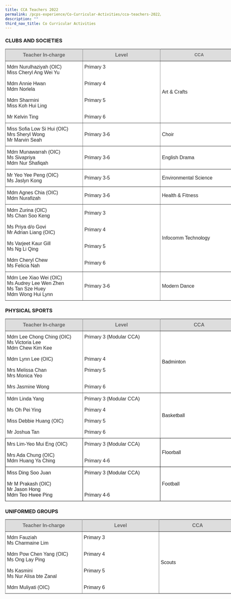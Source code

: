 ```yaml
---
title: CCA Teachers 2022
permalink: /pcps-experience/Co-Curricular-Activities/cca-teachers-2022/
description: ""
third_nav_title: Co Curricular Activities
---
```

### CLUBS AND SOCIETIES

<style type="text/css">
.tg  {border-collapse:collapse;border-spacing:0;margin:0px auto;}
.tg td{border-color:black;border-style:solid;border-width:1px;font-family:Arial, sans-serif;font-size:14px;
  overflow:hidden;padding:10px 5px;word-break:normal;}
.tg th{border-color:black;border-style:solid;border-width:1px;font-family:Arial, sans-serif;font-size:14px;
  font-weight:normal;overflow:hidden;padding:10px 5px;word-break:normal;}
.tg .tg-kdpx{background-color:#FFF;border-color:inherit;color:#222;font-size:16px;text-align:left;vertical-align:middle}
.tg .tg-a4yv{background-color:#DDD;color:#666;font-weight:bold;text-align:center;vertical-align:top}
.tg .tg-59ma{background-color:#DDD;border-color:inherit;color:#666;font-size:16px;font-weight:bold;text-align:center;
  vertical-align:top}
.tg .tg-zr06{background-color:#FFF;text-align:left;vertical-align:middle}
.tg .tg-qtsq{background-color:#FFF;color:#222;font-size:16px;text-align:left;vertical-align:middle}
</style>
<table class="tg" style="undefined;table-layout: fixed; width: 755px">
<colgroup>
<col style="width: 251px">
<col style="width: 252px">
<col style="width: 252px">
</colgroup>
<tbody>
  <tr>
    <td class="tg-59ma">Teacher In-charge</td>
    <td class="tg-59ma">Level</td>
    <td class="tg-a4yv">CCA</td>
  </tr>
  <tr>
    <td class="tg-kdpx">Mdm Nurulhaziyah (OIC)<br>Miss Cheryl Ang Wei Yu<br><br>Mdm Annie Hwan<br>Mdm Norlela<br><br>Mdm Sharmini<br>Miss Koh Hui Ling<br><br>Mr Kelvin Ting<br></td>
    <td class="tg-kdpx">Primary 3<br><br><br>Primary 4<br><br><br>Primary 5<br><br><br>Primary 6 </td>
    <td class="tg-kdpx">Art &amp; Crafts</td>
  </tr>
  <tr>
    <td class="tg-kdpx">Miss Sofia Low Si Hui (OIC)<br>Mrs Sheryl Wong<br>Mr Marvin Seah</td>
    <td class="tg-kdpx">Primary 3-6<br></td>
    <td class="tg-kdpx">Choir </td>
  </tr>
  <tr>
    <td class="tg-kdpx">Mdm Munawarrah (OIC)<br>Ms Sivapriya<br>Mdm Nur Shafiqah</td>
    <td class="tg-kdpx">Primary 3-6<br></td>
    <td class="tg-kdpx">English Drama</td>
  </tr>
  <tr>
    <td class="tg-kdpx">Mr Yeo Yee Peng (OIC)<br>Ms Jaslyn Kong</td>
    <td class="tg-kdpx">Primary 3-5</td>
    <td class="tg-kdpx">Environmental Science<br></td>
  </tr>
  <tr>
    <td class="tg-kdpx">Mdm Agnes Chia (OIC)<br>Mdm Nurafizah</td>
    <td class="tg-kdpx">Primary 3-6</td>
    <td class="tg-kdpx">Health &amp; Fitness</td>
  </tr>
  <tr>
    <td class="tg-kdpx">Mdm Zurina (OIC)<br>Ms Chan Soo Keng<br><br>Ms Priya d/o Govi<br>Mr Adrian Liang (OIC)<br><br>Ms Varjeet Kaur Gill<br>Ms Ng Li Qing<br><br>Mdm Cheryl Chew<br>Ms Felicia Nah</td>
    <td class="tg-kdpx">Primary 3<br><br><br>Primary 4<br><br><br>Primary 5<br><br><br>Primary 6 </td>
    <td class="tg-kdpx">Infocomm Technology</td>
  </tr>
  <tr>
    <td class="tg-kdpx">Mdm Lee Xiao Wei (OIC)<br>Ms Audrey Lee Wen Zhen<br>Ms Tan Sze Huey<br>Mdm Wong Hui Lynn</td>
    <td class="tg-kdpx">Primary 3-6<br></td>
    <td class="tg-kdpx">Modern Dance</td>
  </tr>
</tbody>
</table>


### PHYSICAL SPORTS

<style type="text/css">
.tg  {border-collapse:collapse;border-spacing:0;margin:0px auto;}
.tg td{border-color:black;border-style:solid;border-width:1px;font-family:Arial, sans-serif;font-size:14px;
  overflow:hidden;padding:10px 5px;word-break:normal;}
.tg th{border-color:black;border-style:solid;border-width:1px;font-family:Arial, sans-serif;font-size:14px;
  font-weight:normal;overflow:hidden;padding:10px 5px;word-break:normal;}
.tg .tg-bn2v{background-color:#DDD;color:#666;font-size:16px;font-weight:bold;text-align:center;vertical-align:top}
.tg .tg-kdpx{background-color:#FFF;border-color:inherit;color:#222;font-size:16px;text-align:left;vertical-align:middle}
.tg .tg-hsqg{background-color:#FFF;font-size:16px;text-align:left;vertical-align:middle}
.tg .tg-59ma{background-color:#DDD;border-color:inherit;color:#666;font-size:16px;font-weight:bold;text-align:center;
  vertical-align:top}
.tg .tg-qtsq{background-color:#FFF;color:#222;font-size:16px;text-align:left;vertical-align:middle}
</style>
<table class="tg" style="undefined;table-layout: fixed; width: 755px">
<colgroup>
<col style="width: 251px">
<col style="width: 252px">
<col style="width: 252px">
</colgroup>
<tbody>
  <tr>
    <td class="tg-59ma">Teacher In-charge</td>
    <td class="tg-59ma">Level</td>
    <td class="tg-bn2v">CCA</td>
  </tr>
  <tr>
    <td class="tg-kdpx">Mdm Lee Chong Ching (OIC)<br>Ms Victoria Lee<br>Mdm Chew Kim Kee<br><br>Mdm Lynn Lee (OIC)<br><br>Mrs Melissa Chan<br>Mrs Monica Yeo<br><br>Mrs Jasmine Wong<br></td>
    <td class="tg-kdpx">Primary 3 (Modular CCA)<br><br><br><br>Primary 4<br><br>Primary 5<br><br><br>Primary 6 </td>
    <td class="tg-hsqg">Badminton</td>
  </tr>
  <tr>
    <td class="tg-kdpx">Mdm Linda Yang<br><br>Ms Oh Pei Ying<br><br>Miss Debbie Huang (OIC)<br><br>Mr Joshua Tan</td>
    <td class="tg-kdpx">Primary 3 (Modular CCA)<br><br>Primary 4<br><br>Primary 5<br><br>Primary 6 <br></td>
    <td class="tg-hsqg">Basketball </td>
  </tr>
  <tr>
    <td class="tg-qtsq">Mrs Lim-Yeo Mui Eng (OIC)<br><br>Mrs Ada Chung (OIC)<br>Mdm Huang Ya Ching</td>
    <td class="tg-qtsq">Primary 3 (Modular CCA)<br><br><br>Primary 4-6<br></td>
    <td class="tg-hsqg">Floorball</td>
  </tr>
  <tr>
    <td class="tg-hsqg">Miss Ding Soo Juan<br><br>Mr M Prakash (OIC)<br>Mr Jason Hong<br>Mdm Teo Hwee Ping</td>
    <td class="tg-hsqg">Primary 3 (Modular CCA)<br><br><br><br>Primary 4-6<br></td>
    <td class="tg-hsqg">Football</td>
  </tr>
</tbody>
</table>


### UNIFORMED GROUPS

<style type="text/css">
.tg  {border-collapse:collapse;border-spacing:0;margin:0px auto;}
.tg td{border-color:black;border-style:solid;border-width:1px;font-family:Arial, sans-serif;font-size:14px;
  overflow:hidden;padding:10px 5px;word-break:normal;}
.tg th{border-color:black;border-style:solid;border-width:1px;font-family:Arial, sans-serif;font-size:14px;
  font-weight:normal;overflow:hidden;padding:10px 5px;word-break:normal;}
.tg .tg-bn2v{background-color:#DDD;color:#666;font-size:16px;font-weight:bold;text-align:center;vertical-align:top}
.tg .tg-kdpx{background-color:#FFF;border-color:inherit;color:#222;font-size:16px;text-align:left;vertical-align:middle}
.tg .tg-hsqg{background-color:#FFF;font-size:16px;text-align:left;vertical-align:middle}
.tg .tg-59ma{background-color:#DDD;border-color:inherit;color:#666;font-size:16px;font-weight:bold;text-align:center;
  vertical-align:top}
</style>
<table class="tg" style="undefined;table-layout: fixed; width: 749px">
<colgroup>
<col style="width: 249px">
<col style="width: 250px">
<col style="width: 250px">
</colgroup>
<tbody>
  <tr>
    <td class="tg-59ma">Teacher In-charge</td>
    <td class="tg-59ma">Level</td>
    <td class="tg-bn2v">CCA</td>
  </tr>
  <tr>
    <td class="tg-kdpx">Mdm Fauziah<br>Ms Charmaine Lim<br><br>Mdm Pow Chen Yang (OIC)<br>Ms Ong Lay Ping<br><br>Ms Kasmini<br>Ms Nur Alisa bte Zanal<br><br>Mdm Muliyati (OIC)</td>
    <td class="tg-kdpx">Primary 3<br><br><br>Primary 4<br><br><br>Primary 5<br><br><br>Primary 6 </td>
    <td class="tg-hsqg">Scouts</td>
  </tr>
</tbody>
</table>